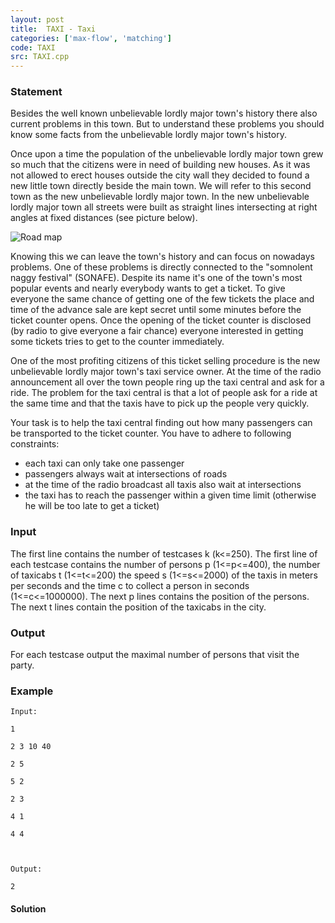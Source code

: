 ```yaml
---
layout: post
title:  TAXI - Taxi
categories: ['max-flow', 'matching']
code: TAXI
src: TAXI.cpp
---
```


### **Statement**

Besides the well known unbelievable lordly major town's history there also
current problems in this town. But to understand these problems you should
know some facts from the unbelievable lordly major town's history.

Once upon a time the population of the unbelievable lordly major town grew so
much that the citizens were in need of building new houses. As it was not
allowed to erect houses outside the city wall they decided to found a new
little town directly beside the main town. We will refer to this second town
as the new unbelievable lordly major town. In the new unbelievable lordly
major town all streets were built as straight lines intersecting at right
angles at fixed distances (see picture below).

![Road map](../../../content/sgog:taxitaxi.png)

Knowing this we can leave the town's history and can focus on nowadays
problems. One of these problems is directly connected to the "somnolent naggy
festival" (SONAFE). Despite its name it's one of the town's most popular
events and nearly everybody wants to get a ticket. To give everyone the same
chance of getting one of the few tickets the place and time of the advance
sale are kept secret until some minutes before the ticket counter opens. Once
the opening of the ticket counter is disclosed (by radio to give everyone a
fair chance) everyone interested in getting some tickets tries to get to the
counter immediately.

One of the most profiting citizens of this ticket selling procedure is the new
unbelievable lordly major town's taxi service owner. At the time of the radio
announcement all over the town people ring up the taxi central and ask for a
ride. The problem for the taxi central is that a lot of people ask for a ride
at the same time and that the taxis have to pick up the people very quickly.

Your task is to help the taxi central finding out how many passengers can be
transported to the ticket counter. You have to adhere to following
constraints:

  * each taxi can only take one passenger
  * passengers always wait at intersections of roads
  * at the time of the radio broadcast all taxis also wait at intersections
  * the taxi has to reach the passenger within a given time limit (otherwise he will be too late to get a ticket)

### Input

The first line contains the number of testcases k (k<=250). The first line of
each testcase contains the number of persons p (1<=p<=400), the number of
taxicabs t (1<=t<=200) the speed s (1<=s<=2000) of the taxis in meters per
seconds and the time c to collect a person in seconds (1<=c<=1000000). The
next p lines contains the position of the persons. The next t lines contain
the position of the taxicabs in the city.

### Output

For each testcase output the maximal number of persons that visit the party.

### Example

    
    
    Input:
    1
    2 3 10 40
    2 5
    5 2
    2 3
    4 1
    4 4
    
    Output:
    2
    



#### **Solution**



